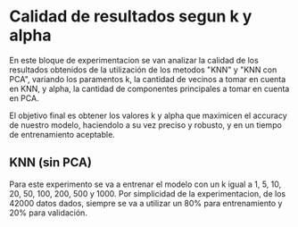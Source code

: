 # Calidad de resultados segun k y alpha

En este bloque de experimentacion se van analizar la calidad de los resultados obtenidos de la utilización de los metodos "KNN" y "KNN con PCA", variando los paramentos k, la cantidad de vecinos a tomar en cuenta en KNN, y alpha, la cantidad de componentes principales a tomar en cuenta en PCA.

El objetivo final es obtener los valores k y alpha que maximicen el accuracy de nuestro modelo, haciendolo a su vez preciso y robusto, y en un tiempo de entrenamiento aceptable.

## KNN (sin PCA)

Para este experimento se va a entrenar el modelo con un k igual a 1, 5, 10, 20, 50, 100, 200, 500 y 1000. Por simplicidad de la experimentacion, de los 42000 datos dados, siempre se va a utilizar un 80% para entrenamiento y 20% para validación.